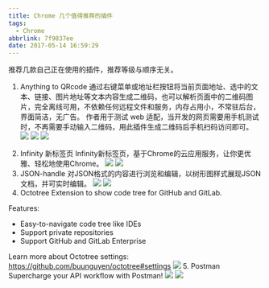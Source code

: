 ```yaml
---
title: Chrome 几个值得推荐的插件
tags:
  - Chrome
abbrlink: 7f9837ee
date: 2017-05-14 16:59:29
---
```

推荐几款自己正在使用的插件，推荐等级与顺序无关。
1. Anything to QRcode
 通过右键菜单或地址栏按钮将当前页面地址、选中的文本、链接、图片地址等文本内容生成二维码，也可以解析页面中的二维码图片，完全离线可用，不依赖任何远程文件和服务，内存占用小，不常驻后台，界面简洁，无广告。
 作者用于测试 web 适配，当开发的网页需要用手机测试时，不再需要手动输入二维码，用此插件生成二维码后手机扫码访问即可。
 ![](http://opz28dn03.bkt.clouddn.com/2017-05-14-17-07-58.jpg)
 ![](http://opz28dn03.bkt.clouddn.com/2017-05-14-17-08-20.jpg)
 ![](http://opz28dn03.bkt.clouddn.com/2017-05-14-17-08-51.jpg)

<!-- more -->

2. Infinity 新标签页
 Infinity新标签页，基于Chrome的云应用服务，让你更优雅、轻松地使用Chrome。
 ![](http://opz28dn03.bkt.clouddn.com/2017-05-14-17-10-38.jpg)
 ![](http://opz28dn03.bkt.clouddn.com/2017-05-14-17-11-11.jpg)
3. JSON-handle
 对JSON格式的内容进行浏览和编辑，以树形图样式展现JSON文档，并可实时编辑。
 ![](http://opz28dn03.bkt.clouddn.com/2017-05-14-17-14-56.jpg)
 ![](http://opz28dn03.bkt.clouddn.com/2017-05-14-17-15-09.jpg)
4. Octotree
 Extension to show code tree for GitHub and GitLab.  
 
 Features:
 * Easy-to-navigate code tree like IDEs
 * Support private repositories
 * Support GitHub and GitLab Enterprise
 
 Learn more about Octotree settings: https://github.com/buunguyen/octotree#settings
 ![](http://opz28dn03.bkt.clouddn.com/2017-05-14-17-19-48.jpg)
5. Postman
 Supercharge your API workflow with Postman!
 ![](http://opz28dn03.bkt.clouddn.com/2017-05-14-17-22-01.jpg)
 ![](http://opz28dn03.bkt.clouddn.com/2017-05-14-17-22-36.jpg)

